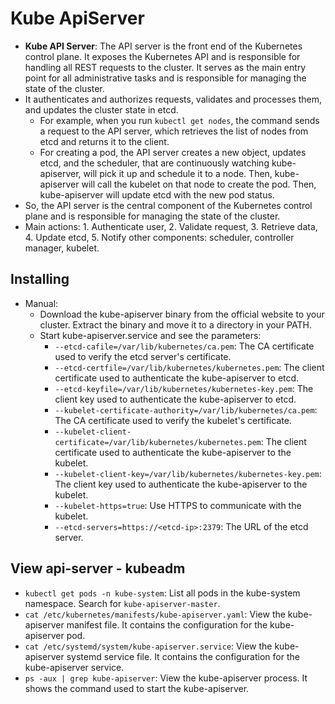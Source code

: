# Kube ApiServer

- **Kube API Server**: The API server is the front end of the Kubernetes control plane. It exposes the Kubernetes API and is responsible for handling all REST requests to the cluster. It serves as the main entry point for all administrative tasks and is responsible for managing the state of the cluster.
- It authenticates and authorizes requests, validates and processes them, and updates the cluster state in etcd.
  - For example, when you run `kubectl get nodes`, the command sends a request to the API server, which retrieves the list of nodes from etcd and returns it to the client.
  - For creating a pod, the API server creates a new object, updates etcd, and the scheduler, that are continuously watching kube-apiserver, will pick it up and schedule it to a node. Then, kube-apiserver will call the kubelet on that node to create the pod. Then, kube-apiserver will update etcd with the new pod status.
- So, the API server is the central component of the Kubernetes control plane and is responsible for managing the state of the cluster.
- Main actions: 1. Authenticate user, 2. Validate request, 3. Retrieve data, 4. Update etcd, 5. Notify other components: scheduler, controller manager, kubelet.

## Installing

- Manual:
  - Download the kube-apiserver binary from the official website to your cluster. Extract the binary and move it to a directory in your PATH.
  - Start kube-apiserver.service and see the parameters:
    - `--etcd-cafile=/var/lib/kubernetes/ca.pem`: The CA certificate used to verify the etcd server's certificate.
    - `--etcd-certfile=/var/lib/kubernetes/kubernetes.pem`: The client certificate used to authenticate the kube-apiserver to etcd.
    - `--etcd-keyfile=/var/lib/kubernetes/kubernetes-key.pem`: The client key used to authenticate the kube-apiserver to etcd.
    - `--kubelet-certificate-authority=/var/lib/kubernetes/ca.pem`: The CA certificate used to verify the kubelet's certificate.
    - `--kubelet-client-certificate=/var/lib/kubernetes/kubernetes.pem`: The client certificate used to authenticate the kube-apiserver to the kubelet.
    - `--kubelet-client-key=/var/lib/kubernetes/kubernetes-key.pem`: The client key used to authenticate the kube-apiserver to the kubelet.
    - `--kubelet-https=true`: Use HTTPS to communicate with the kubelet.
    - `--etcd-servers=https://<etcd-ip>:2379`: The URL of the etcd server.

## View api-server - kubeadm

- `kubectl get pods -n kube-system`: List all pods in the kube-system namespace. Search for `kube-apiserver-master`.
- `cat /etc/kubernetes/manifests/kube-apiserver.yaml`: View the kube-apiserver manifest file. It contains the configuration for the kube-apiserver pod.
- `cat /etc/systemd/system/kube-apiserver.service`: View the kube-apiserver systemd service file. It contains the configuration for the kube-apiserver service.
- `ps -aux | grep kube-apiserver`: View the kube-apiserver process. It shows the command used to start the kube-apiserver.
